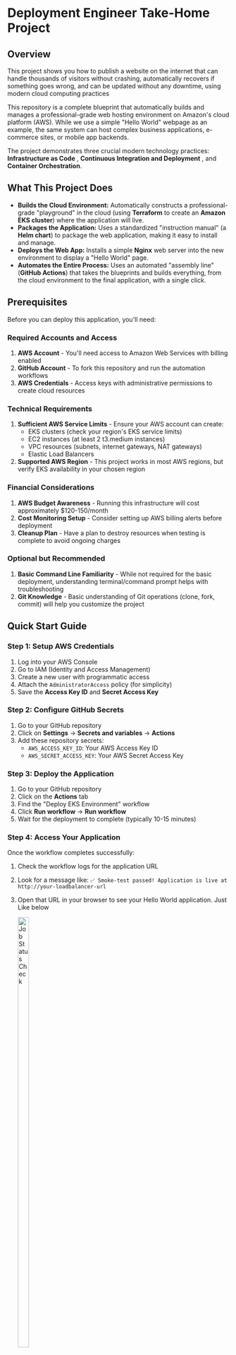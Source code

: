 # Deployment Engineer Take-Home Project

## Overview

This project shows you how to publish a website on the internet that can handle thousands of visitors without crashing, automatically recovers if something goes wrong, and can be updated without any downtime, using modern cloud computing practices

This repository is a complete blueprint that automatically builds and manages a professional-grade web hosting environment on Amazon's cloud platform (AWS). While we use a simple "Hello World" webpage as an example, the same system can host complex business applications, e-commerce sites, or mobile app backends.

The project demonstrates three crucial modern technology practices: **Infrastructure as Code** , **Continuous Integration and Deployment** , and **Container Orchestration**.

## What This Project Does

* **Builds the Cloud Environment:** Automatically constructs a professional-grade "playground" in the cloud (using **Terraform** to create an **Amazon EKS cluster**) where the application will live.
* **Packages the Application:** Uses a standardized "instruction manual" (a **Helm chart**) to package the web application, making it easy to install and manage.
* **Deploys the Web App:** Installs a simple **Nginx** web server into the new environment to display a "Hello World" page.
* **Automates the Entire Process:** Uses an automated "assembly line" (**GitHub Actions**) that takes the blueprints and builds everything, from the cloud environment to the final application, with a single click.

## Prerequisites

Before you can deploy this application, you'll need:

### Required Accounts and Access
1. **AWS Account** - You'll need access to Amazon Web Services with billing enabled
2. **GitHub Account** - To fork this repository and run the automation workflows
3. **AWS Credentials** - Access keys with administrative permissions to create cloud resources

### Technical Requirements
1. **Sufficient AWS Service Limits** - Ensure your AWS account can create:
   - EKS clusters (check your region's EKS service limits)
   - EC2 instances (at least 2 t3.medium instances)
   - VPC resources (subnets, internet gateways, NAT gateways)
   - Elastic Load Balancers
2. **Supported AWS Region** - This project works in most AWS regions, but verify EKS availability in your chosen region

### Financial Considerations
1. **AWS Budget Awareness** - Running this infrastructure will cost approximately $120-150/month
2. **Cost Monitoring Setup** - Consider setting up AWS billing alerts before deployment
3. **Cleanup Plan** - Have a plan to destroy resources when testing is complete to avoid ongoing charges

### Optional but Recommended
1. **Basic Command Line Familiarity** - While not required for the basic deployment, understanding terminal/command prompt helps with troubleshooting
2. **Git Knowledge** - Basic understanding of Git operations (clone, fork, commit) will help you customize the project

## Quick Start Guide

### Step 1: Setup AWS Credentials

1. Log into your AWS Console
2. Go to IAM (Identity and Access Management)
3. Create a new user with programmatic access
4. Attach the `AdministratorAccess` policy (for simplicity)
5. Save the **Access Key ID** and **Secret Access Key**

### Step 2: Configure GitHub Secrets

1. Go to your GitHub repository
2. Click on **Settings** → **Secrets and variables** → **Actions**
3. Add these repository secrets:
   - `AWS_ACCESS_KEY_ID`: Your AWS Access Key ID
   - `AWS_SECRET_ACCESS_KEY`: Your AWS Secret Access Key

### Step 3: Deploy the Application

1. Go to your GitHub repository
2. Click on the **Actions** tab
3. Find the "Deploy EKS Environment" workflow
4. Click **Run workflow** → **Run workflow**
5. Wait for the deployment to complete (typically 10-15 minutes)

### Step 4: Access Your Application

Once the workflow completes successfully:
1. Check the workflow logs for the application URL
2. Look for a message like: `✅ Smoke-test passed! Application is live at http://your-loadbalancer-url`
3. Open that URL in your browser to see your Hello World application. Just Like below
   
   <img src="images/output.jpg" alt="Job Status Check" style="width: 50%; max-width: 50px; height: auto;"></br>

## What Gets Created

### AWS Infrastructure
- **EKS Cluster**: A managed Kubernetes cluster in AWS
- **VPC**: Virtual Private Cloud with public and private subnets
- **Load Balancer**: Automatically created to expose your application to the internet
- **EC2 Instances**: Worker nodes where your application runs

### Application Components
- **Nginx Web Server**: Serves the Hello World content
- **Kubernetes Service**: Exposes the application via a Load Balancer
- **Kubernetes Deployment**: Manages the application pods with high availability

## Troubleshooting

### Common Issues

**Workflow Fails with AWS Permissions Error**
- Verify your AWS credentials are correctly set in GitHub Secrets
- Ensure your AWS user has sufficient permissions

**Application Not Accessible**
- Wait a few minutes for the Load Balancer to become ready
- Check the workflow logs for the correct URL
- Verify the Load Balancer was created in AWS Console

## Technical Details

### Architecture

This deployment creates a production-ready architecture:
- **High Availability**: Application runs across multiple availability zones
- **Scalability**: Can easily scale up/down based on demand
- **Security**: Private subnets for worker nodes, public subnets for load balancers
- **Monitoring**: Built-in AWS CloudWatch integration

### Technologies Used

- **Terraform**: Infrastructure as Code tool that transforms written configuration files into actual cloud resources. This approach ensures reproducible, version-controlled infrastructure that can be recreated identically across different environments
- **Helm Charts**: Kubernetes package manager that simplifies application deployment and configuration management. Our custom Helm chart demonstrates templating, value management, and deployment best practices
- **GitHub Actions**: Complete CI/CD pipeline implementation that automatically builds, tests, and deploys infrastructure and applications. Shows expertise in automation and continuous delivery practices
- **AWS EKS**: Amazon's managed Kubernetes service, demonstrating cloud-native orchestration and container management
- **Nginx**: Production-grade web server chosen for reliability and performance

## Security Best Practices

This project implements several security best practices:
- Worker nodes in private subnets
- IAM roles for service authentication
- Security groups for network access control
- Kubernetes RBAC for application permissions

## How to Clean Up

To avoid ongoing AWS costs, this project includes a separate, automated workflow to delete all the infrastructure that was created.

1.  Go to the **"Actions"** tab of this repository.
2.  On the left, select the **"Destroy EKS Environment"** workflow.
3.  Click the **"Run workflow"** button to start the cleanup process.

This will run `terraform destroy` and safely remove all the AWS resources.

## Project Structure

```
├── .github/workflows/
│   └── deploy.yml           # GitHub Actions CI/CD pipeline
├── helm-chart/              # Helm chart for the application
│   ├── Chart.yaml          # Chart metadata
│   ├── values.yaml         # Configuration values
│   └── templates/          # Kubernetes resource templates
│       ├── deployment.yaml # Application deployment
│       └── service.yaml    # Load balancer service
├── terraform/              # Infrastructure as Code
│   ├── main.tf            # Main infrastructure definition
│   ├── variables.tf       # Input variables
│   └── outputs.tf         # Output values
└── README.md              # This file
```
